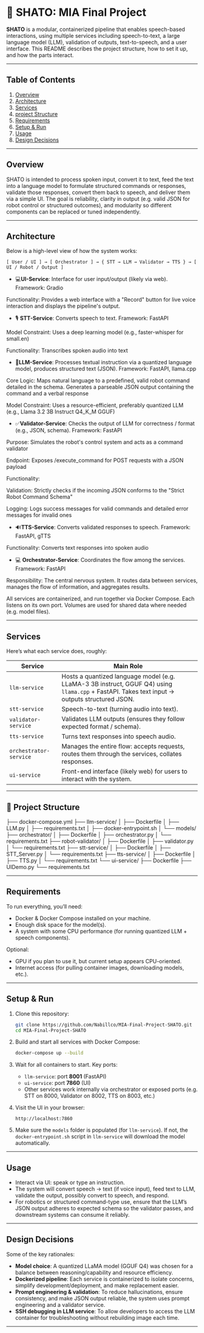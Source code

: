 # 🤖 SHATO: MIA Final Project

**SHATO** is a modular, containerized pipeline that enables speech-based interactions, using multiple services including speech-to-text, a large language model (LLM), validation of outputs, text-to-speech, and a user interface. This README describes the project structure, how to set it up, and how the parts interact.

---

## Table of Contents

1. [Overview](#overview)
2. [Architecture](#architecture)
3. [Services](#services)
4. [project Structure](#project-structure)
5. [Requirements](#requirements)
6. [Setup & Run](#setup--run)
7. [Usage](#usage)
8. [Design Decisions](#design-decisions)
---

## Overview

SHATO is intended to process spoken input, convert it to text, feed the text into a language model to formulate structured commands or responses, validate those responses, convert them back to speech, and deliver them via a simple UI. The goal is reliability, clarity in output (e.g. valid JSON for robot control or structured outcomes), and modularity so different components can be replaced or tuned independently.

---

## Architecture

Below is a high-level view of how the system works:

```
[ User / UI ] → [ Orchestrator ] → { STT → LLM → Validator → TTS } → [ UI / Robot / Output ]
```

* 💻**UI-Service**: Interface for user input/output (likely via web).
Framework: Gradio

Functionality: Provides a web interface with a "Record" button for live voice interaction and displays the pipeline's output.

* 🎙 **STT-Service**: Converts speech to text.
Framework: FastAPI

Model Constraint: Uses a deep learning model (e.g., faster-whisper for small.en)

Functionality: Transcribes spoken audio into text

* 🧠**LLM-Service**: Processes textual instruction via a quantized language model, produces structured text (JSON).
Framework: FastAPI, llama.cpp

Core Logic: Maps natural language to a predefined, valid robot command detailed in the schema. Generates a parseable JSON output containing the command and a verbal response

Model Constraint: Uses a resource-efficient, preferably quantized LLM (e.g., Llama 3.2 3B Instruct Q4_K_M GGUF)
* ✅**Validator-Service**: Checks the output of LLM for correctness / format (e.g., JSON, schema).
Framework: FastAPI

Purpose: Simulates the robot's control system and acts as a command validator

Endpoint: Exposes /execute_command for POST requests with a JSON payload

Functionality:

Validation: Strictly checks if the incoming JSON conforms to the "Strict Robot Command Schema"

Logging: Logs success messages for valid commands and detailed error messages for invalid ones

* 🔊**TTS-Service**: Converts validated responses to speech.
Framework: FastAPI, gTTS

Functionality: Converts text responses into spoken audio

* 💻 **Orchestrator-Service**: Coordinates the flow among the services.
Framework: FastAPI

Responsibility: The central nervous system. It routes data between services, manages the flow of information, and aggregates results.

All services are containerized, and run together via Docker Compose. Each listens on its own port. Volumes are used for shared data where needed (e.g. model files).

---

## Services

Here’s what each service does, roughly:

| Service                | Main Role                                                                                                                                     |
| ---------------------- | --------------------------------------------------------------------------------------------------------------------------------------------- |
| `llm-service`          | Hosts a quantized language model (e.g. LLaMA-3 3B instruct, GGUF Q4) using `llama.cpp` + FastAPI. Takes text input → outputs structured JSON. |
| `stt-service`          | Speech-to-text (turning audio into text).                                                                                                     |
| `validator-service`    | Validates LLM outputs (ensures they follow expected format / schema).                                                                         |
| `tts-service`          | Turns text responses into speech audio.                                                                                                       |
| `orchestrator-service` | Manages the entire flow: accepts requests, routes them through the services, collates responses.                                              |
| `ui-service`           | Front-end interface (likely web) for users to interact with the system.                                                                       |

---

## 📂 Project Structure
├── docker-compose.yml
├── llm-service/
│   ├── Dockerfile
│   ├── LLM.py
│   ├── requirements.txt
│   ├── docker-entrypoint.sh
│   └── models/
├── orchestrator/
│   ├── Dockerfile
│   ├── orchestrator.py
│   └── requirements.txt
├── robot-validator/
│   ├── Dockerfile
│   ├── validator.py
│   └── requirements.txt
├── stt-service/
│   ├── Dockerfile
│   ├── STT_Server.py
│   └── requirements.txt
├── tts-service/
│   ├── Dockerfile
│   ├── TTS.py
│   └── requirements.txt
└── ui-service/
    ├── Dockerfile
    ├── UIDemo.py
    └── requirements.txt

--- 

## Requirements

To run everything, you’ll need:

* Docker & Docker Compose installed on your machine.
* Enough disk space for the model(s).
* A system with some CPU performance (for running quantized LLM + speech components).

Optional:

* GPU if you plan to use it, but current setup appears CPU-oriented.
* Internet access (for pulling container images, downloading models, etc.).

---

## Setup & Run

1. Clone this repository:

   ```bash
   git clone https://github.com/Nabillco/MIA-Final-Project-SHATO.git
   cd MIA-Final-Project-SHATO
   ```

2. Build and start all services with Docker Compose:

   ```bash
   docker-compose up --build
   ```

3. Wait for all containers to start. Key ports:

   * `llm-service`: port **8001** (FastAPI)
   * `ui-service`: port **7860** (UI)
   * Other services work internally via orchestrator or exposed ports (e.g. STT on 8000, Validator on 8002, TTS on 8003, etc.)

4. Visit the UI in your browser:

   ```
   http://localhost:7860
   ```

5. Make sure the `models` folder is populated (for `llm-service`). If not, the `docker-entrypoint.sh` script in `llm-service` will download the model automatically.

---

## Usage

* Interact via UI: speak or type an instruction.
* The system will convert speech → text (if voice input), feed text to LLM, validate the output, possibly convert to speech, and respond.
* For robotics or structured command-type use, ensure that the LLM’s JSON output adheres to expected schema so the validator passes, and downstream systems can consume it reliably.

---

## Design Decisions

Some of the key rationales:

* **Model choice**: A quantized LLaMA model (GGUF Q4) was chosen for a balance between reasoning/capability and resource efficiency.
* **Dockerized pipeline**: Each service is containerized to isolate concerns, simplify development/deployment, and make replacement easier.
* **Prompt engineering & validation**: To reduce hallucinations, ensure consistency, and make JSON output reliable, the system uses prompt engineering and a validator service.
* **SSH debugging in LLM service**: To allow developers to access the LLM container for troubleshooting without rebuilding image each time.

---
